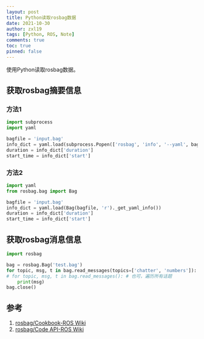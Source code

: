 ```yaml
---
layout: post
title: Python读取rosbag数据
date: 2021-10-30
author: zxl19
tags: [Python, ROS, Note]
comments: true
toc: true
pinned: false
---
```


使用Python读取rosbag数据。

<!-- more -->

## 获取rosbag摘要信息

### 方法1

```python
import subprocess
import yaml

bagfile = 'input.bag'
info_dict = yaml.load(subprocess.Popen(['rosbag', 'info', '--yaml', bagfile], stdout=subprocess.PIPE).communicate()[0])
duration = info_dict['duration']
start_time = info_dict['start']
```

### 方法2

```python
import yaml
from rosbag.bag import Bag

bagfile = 'input.bag'
info_dict = yaml.load(Bag(bagfile, 'r')._get_yaml_info())
duration = info_dict['duration']
start_time = info_dict['start']
```

## 获取rosbag消息信息

```python
import rosbag

bag = rosbag.Bag('test.bag')
for topic, msg, t in bag.read_messages(topics=['chatter', 'numbers']):
# for topic, msg, t in bag.read_messages(): # 也可，遍历所有话题
    print(msg)
bag.close()
```

## 参考

1. [rosbag/Cookbook-ROS Wiki](http://wiki.ros.org/rosbag/Cookbook)
2. [rosbag/Code API-ROS Wiki](http://wiki.ros.org/rosbag/Code%20API)
